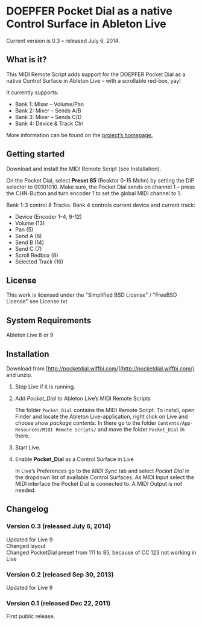 DOEPFER Pocket Dial as a native Control Surface in Ableton Live
===============================================================

Current version is 0.3 – released July 6, 2014.


What is it?
-------------------------------------------------------------

This MIDI Remote Script adds support for the DOEPFER Pocket Dial as a native Control Surface in Ableton Live – with a scrollable red-box, yay!

It currently supports:

*	Bank 1: Mixer – Volume/Pan
*	Bank 2: Mixer – Sends A/B
*	Bank 3: Mixer – Sends C/D
*	Bank 4: Device & Track Ctrl


More information can be found on the [project’s homepage.](http://pocketdial.wiffbi.com/)



Getting started
-------------------------------------------------------------

Download and install the MIDI Remote Script (see Installation).

On the Pocket Dial, select **Preset 85** (Reaktor 0-15 Mchn) by setting the DIP selector to 00101010. Make sure, the Pocket Dial sends on channel 1 – press the CHN-Button and turn encoder 1 to set the global MIDI channel to 1.

Bank 1-3 control 8 Tracks.
Bank 4 controls current device and current track:
- Device (Encoder 1-4, 9-12)
- Volume (13)
- Pan (5)
- Send A (6)
- Send B (14)
- Send C (7)
- Scroll Redbox (8)
- Selected Track (16)




License
-------------------
This work is licensed under the "Simplified BSD License" / "FreeBSD License"
see License.txt



System Requirements
-------------------
Ableton Live 8 or 9




Installation
------------

Download from [http://pocketdial.wiffbi.com/](http://pocketdial.wiffbi.com/) and unzip.

1.	Stop Live if it is running.
2.	Add *Pocket_Dial* to Ableton Live’s MIDI Remote Scripts

	The folder `Pocket_Dial` contains the MIDI Remote Script. To install, open Finder and locate the Ableton Live-application, right click on Live and choose *show package contents*. In there go to the folder `Contents/App-Resources/MIDI Remote Scripts/` and move the folder `Pocket_Dial` in there.

3.	Start Live.
4.	Enable **Pocket_Dial** as a Control Surface in Live

	In Live’s Preferences go to the *MIDI Sync* tab and select *Pocket Dial* in the dropdown list of available Control Surfaces. As MIDI Input select the MIDI interface the Pocket Dial is connected to. A MIDI Output is not needed.
	






Changelog
---------

### Version 0.3 (released July 6, 2014) ###

Updated for Live 9  
Changed layout  
Changed PocketDial preset from 111 to 85, because of CC 123 not working in Live 

### Version 0.2 (released Sep 30, 2013) ###

Updated for Live 9

### Version 0.1 (released Dec 22, 2011) ###

First public release.
